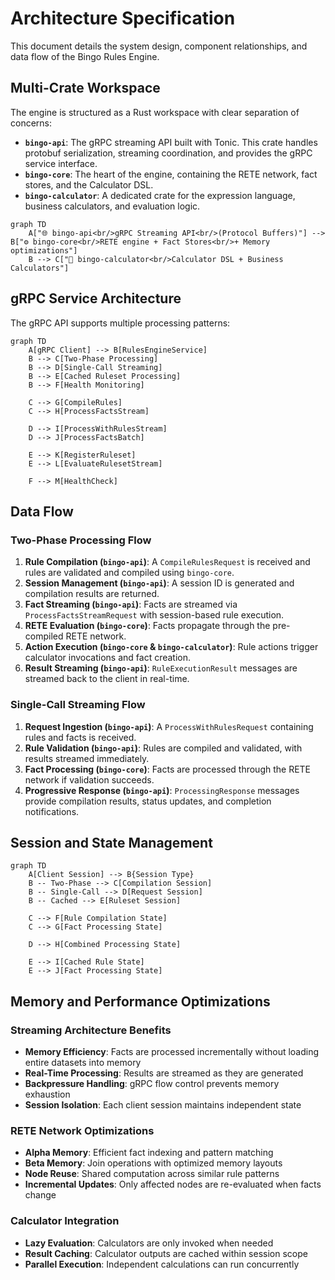 # Architecture Specification

This document details the system design, component relationships, and data flow of the Bingo Rules Engine.

## Multi-Crate Workspace

The engine is structured as a Rust workspace with clear separation of concerns:

-   **`bingo-api`**: The gRPC streaming API built with Tonic. This crate handles protobuf serialization, streaming coordination, and provides the gRPC service interface.
-   **`bingo-core`**: The heart of the engine, containing the RETE network, fact stores, and the Calculator DSL.
-   **`bingo-calculator`**: A dedicated crate for the expression language, business calculators, and evaluation logic.

```mermaid
graph TD
    A["🌐 bingo-api<br/>gRPC Streaming API<br/>(Protocol Buffers)"] --> B["⚙️ bingo-core<br/>RETE engine + Fact Stores<br/>+ Memory optimizations"]
    B --> C["🧮 bingo-calculator<br/>Calculator DSL + Business Calculators"]
```

## gRPC Service Architecture

The gRPC API supports multiple processing patterns:

```mermaid
graph TD
    A[gRPC Client] --> B[RulesEngineService]
    B --> C[Two-Phase Processing]
    B --> D[Single-Call Streaming]
    B --> E[Cached Ruleset Processing]
    B --> F[Health Monitoring]
    
    C --> G[CompileRules]
    C --> H[ProcessFactsStream]
    
    D --> I[ProcessWithRulesStream]
    D --> J[ProcessFactsBatch]
    
    E --> K[RegisterRuleset]
    E --> L[EvaluateRulesetStream]
    
    F --> M[HealthCheck]
```

## Data Flow

### Two-Phase Processing Flow
1.  **Rule Compilation (`bingo-api`)**: A `CompileRulesRequest` is received and rules are validated and compiled using `bingo-core`.
2.  **Session Management (`bingo-api`)**: A session ID is generated and compilation results are returned.
3.  **Fact Streaming (`bingo-api`)**: Facts are streamed via `ProcessFactsStreamRequest` with session-based rule execution.
4.  **RETE Evaluation (`bingo-core`)**: Facts propagate through the pre-compiled RETE network.
5.  **Action Execution (`bingo-core` & `bingo-calculator`)**: Rule actions trigger calculator invocations and fact creation.
6.  **Result Streaming (`bingo-api`)**: `RuleExecutionResult` messages are streamed back to the client in real-time.

### Single-Call Streaming Flow
1.  **Request Ingestion (`bingo-api`)**: A `ProcessWithRulesRequest` containing rules and facts is received.
2.  **Rule Validation (`bingo-api`)**: Rules are compiled and validated, with results streamed immediately.
3.  **Fact Processing (`bingo-core`)**: Facts are processed through the RETE network if validation succeeds.
4.  **Progressive Response (`bingo-api`)**: `ProcessingResponse` messages provide compilation results, status updates, and completion notifications.

## Session and State Management

```mermaid
graph TD
    A[Client Session] --> B{Session Type}
    B -- Two-Phase --> C[Compilation Session]
    B -- Single-Call --> D[Request Session]
    B -- Cached --> E[Ruleset Session]
    
    C --> F[Rule Compilation State]
    C --> G[Fact Processing State]
    
    D --> H[Combined Processing State]
    
    E --> I[Cached Rule State]
    E --> J[Fact Processing State]
```

## Memory and Performance Optimizations

### Streaming Architecture Benefits
-   **Memory Efficiency**: Facts are processed incrementally without loading entire datasets into memory
-   **Real-Time Processing**: Results are streamed as they are generated
-   **Backpressure Handling**: gRPC flow control prevents memory exhaustion
-   **Session Isolation**: Each client session maintains independent state

### RETE Network Optimizations
-   **Alpha Memory**: Efficient fact indexing and pattern matching
-   **Beta Memory**: Join operations with optimized memory layouts
-   **Node Reuse**: Shared computation across similar rule patterns
-   **Incremental Updates**: Only affected nodes are re-evaluated when facts change

### Calculator Integration
-   **Lazy Evaluation**: Calculators are only invoked when needed
-   **Result Caching**: Calculator outputs are cached within session scope
-   **Parallel Execution**: Independent calculations can run concurrently
